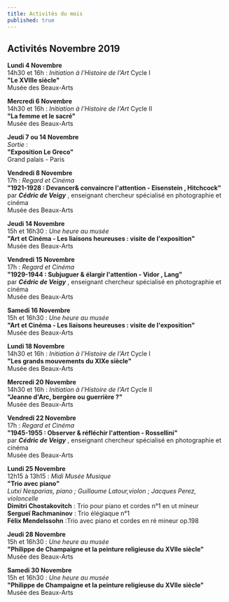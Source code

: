 ```yaml
---
title: Activités du mois
published: true
---
```



## Activités Novembre 2019  

**Lundi 4 Novembre**  
14h30 et 16h : _Initiation à l'Histoire de l'Art_ Cycle I  
**"Le XVIIIe siècle"**  
Musée des Beaux-Arts   

**Mercredi 6 Novembre**  
14h30 et 16h : _Initiation à l'Histoire de l'Art_ Cycle II  
**"La femme et le sacré"**  
Musée des Beaux-Arts   

**Jeudi 7 ou 14 Novembre**  
 _Sortie_ :  
**"Exposition Le Greco"**  
Grand palais - Paris

**Vendredi 8 Novembre**  
17h : _Regard et Cinéma_  
**"1921-1928 : Devancer& convaincre l'attention - Eisenstein , Hitchcock"**  
par **_Cédric de Veigy_** , enseignant chercheur spécialisé en photographie et cinéma  
Musée des Beaux-Arts  

**Jeudi 14 Novembre**  
15h et 16h30 : _Une heure au musée_  
**"Art et Cinéma - Les liaisons heureuses : visite de l'exposition"**  
Musée des Beaux-Arts  

**Vendredi 15 Novembre**  
17h : _Regard et Cinéma_  
**"1929-1944 : Subjuguer & élargir l'attention - Vidor , Lang"**  
par **_Cédric de Veigy_** , enseignant chercheur spécialisé en photographie et cinéma  
Musée des Beaux-Arts  

**Samedi 16 Novembre**  
15h et 16h30 : _Une heure au musée_  
**"Art et Cinéma - Les liaisons heureuses : visite de l'exposition"**  
Musée des Beaux-Arts  
  

**Lundi 18 Novembre**  
14h30 et 16h : _Initiation à l'Histoire de l'Art_ Cycle I     
**"Les grands mouvements du XIXe siècle"**  
Musée des Beaux-Arts 


**Mercredi 20 Novembre**  
14h30 et 16h : _Initiation à l'Histoire de l'Art_ Cycle II  
**"Jeanne d'Arc, bergère ou guerrière ?"**  
Musée des Beaux-Arts 

**Vendredi 22 Novembre**  
17h : _Regard et Cinéma_  
**"1945-1955 : Observer & réfléchir l'attention - Rossellini"**  
par **_Cédric de Veigy_** , enseignant chercheur spécialisé en photographie et cinéma  
Musée des Beaux-Arts   


**Lundi 25 Novembre**  
12h15 à 13h15 : _Midi Musée Musique_  
**"Trio avec piano"**  
_Lutxi Nesparias, piano ; Guillaume Latour,violon ; Jacques Perez, violoncelle_  
**Dimitri Chostakovitch** : Trio pour piano et cordes n°1 en ut mineur  
**Sergueï Rachmaninov** : Trio élégiaque n°1  
**Félix Mendelssohn** :Trio avec piano et cordes en ré mineur op.198

**Jeudi 28 Novembre**  
15h et 16h30 : _Une heure au musée_  
**"Philippe de Champaigne et la peinture religieuse du XVIIe siècle"**  
Musée des Beaux-Arts   

**Samedi 30 Novembre**  
15h et 16h30 : _Une heure au musée_  
**"Philippe de Champaigne et la peinture religieuse du XVIIe siècle"**  
Musée des Beaux-Arts
